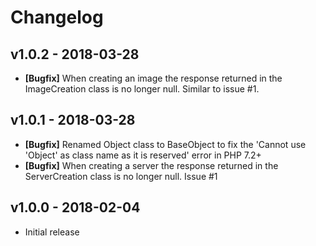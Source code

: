 # Changelog

## v1.0.2 - 2018-03-28
* **[Bugfix]** When creating an image the response returned in the ImageCreation class is no longer null. Similar to issue #1.

## v1.0.1 - 2018-03-28
* **[Bugfix]** Renamed Object class to BaseObject to fix the 'Cannot use 'Object' as class name as it is reserved' error in PHP 7.2+
* **[Bugfix]** When creating a server the response returned in the ServerCreation class is no longer null. Issue #1

## v1.0.0 - 2018-02-04
* Initial release